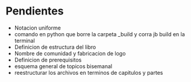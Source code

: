 # Pendientes

* Notacion uniforme
* comando en python que borre la carpeta _build y corra jb build en la terminal
* Definicion de estructura del libro
* Nombre de comunidad y fabricacion de logo
* Definicion de prerequisitos
* esquema general de topicos bisemanal 
* reestructurar los archivos en terminos de capitulos y partes 

